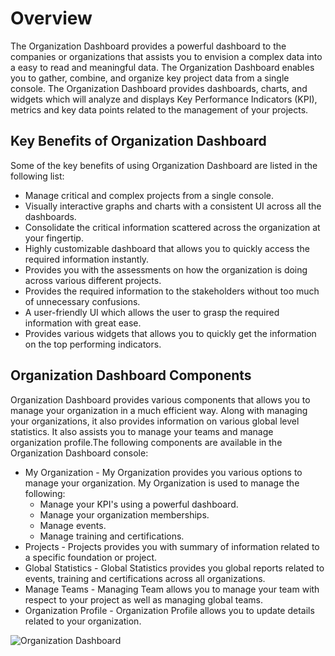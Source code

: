 # Overview

The Organization Dashboard provides a powerful dashboard to the companies or organizations that assists you to envision a complex data into a easy to read and meaningful data. The Organization Dashboard enables you to gather, combine, and organize key project data from a single console. The Organization Dashboard provides dashboards, charts, and widgets which will analyze and displays Key Performance Indicators (KPI), metrics and key data points related to the management of your projects.

## Key Benefits of Organization Dashboard <a href="key-benefits-of-organization-dashboard" id="key-benefits-of-organization-dashboard"></a>

Some of the key benefits of using Organization Dashboard are listed in the following list:

* Manage critical and complex projects from a single console.
* Visually interactive graphs and charts with a consistent UI across all the dashboards.
* Consolidate the critical information scattered across the organization at your fingertip.
* Highly customizable dashboard that allows you to quickly access the required information instantly.
* Provides you with the assessments on how the organization is doing across various different projects.
* Provides the required information to the stakeholders without too much of unnecessary confusions.
* A user-friendly UI which allows the user to grasp the required information with great ease.
* Provides various widgets that allows you to quickly get the information on the top performing indicators.

## Organization Dashboard Components <a href="organization-dashboard-components" id="organization-dashboard-components"></a>

Organization Dashboard provides various components that allows you to manage your organization in a much efficient way. Along with managing your organizations, it also provides information on various global level statistics. It also assists you to manage your teams and manage organization profile.The following components are available in the Organization Dashboard console:

* My Organization - My Organization provides you various options to manage your organization. My Organization is used to manage the following:
  * Manage your KPI's using a powerful dashboard.
  * Manage your organization memberships.
  * Manage events.
  * Manage training and certifications.
* Projects - Projects provides you with summary of information related to a specific foundation or project.
* Global Statistics - Global Statistics provides you global reports related to events, training and certifications across all organizations.
* Manage Teams - Managing Team allows you to manage your team with respect to your project as well as managing global teams.
* Organization Profile - Organization Profile allows you to update details related to your organization.

![Organization Dashboard](https://files.gitbook.com/v0/b/gitbook-28427.appspot.com/o/assets%2F-MgAESFs0H7zYsmTgcOZ%2F-MjTwVdRwM6U0oG_J\_0k%2F-MjTyEvF9RUb3qLoN3xL%2FOrganization%20Dashboard.png?alt=media\&token=bfedfcec-783b-43ce-8d4e-2794f7226e19)
